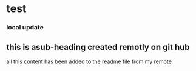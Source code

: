 # test

### local update
## this is asub-heading created remotly on git hub
all this content has been added to the readme file from my remote 
